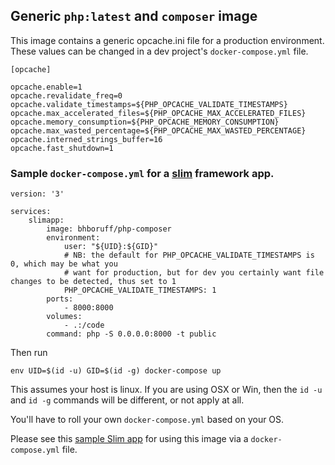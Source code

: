 ## Generic `php:latest` and `composer` image

This image contains a generic opcache.ini file for a production environment. These values can be changed in a dev project's
`docker-compose.yml` file.

```
[opcache]

opcache.enable=1
opcache.revalidate_freq=0
opcache.validate_timestamps=${PHP_OPCACHE_VALIDATE_TIMESTAMPS}
opcache.max_accelerated_files=${PHP_OPCACHE_MAX_ACCELERATED_FILES}
opcache.memory_consumption=${PHP_OPCACHE_MEMORY_CONSUMPTION}
opcache.max_wasted_percentage=${PHP_OPCACHE_MAX_WASTED_PERCENTAGE}
opcache.interned_strings_buffer=16
opcache.fast_shutdown=1
```

### Sample `docker-compose.yml` for a [slim](http://www.slimframework.com/) framework app.

```
version: '3'

services:
    slimapp:
        image: bhboruff/php-composer
        environment:
            user: "${UID}:${GID}"
            # NB: the default for PHP_OPCACHE_VALIDATE_TIMESTAMPS is 0, which may be what you
            # want for production, but for dev you certainly want file changes to be detected, thus set to 1
            PHP_OPCACHE_VALIDATE_TIMESTAMPS: 1
        ports:
            - 8000:8000
        volumes:
            - .:/code
        command: php -S 0.0.0.0:8000 -t public
```

Then run 

```env UID=$(id -u) GID=$(id -g) docker-compose up```

This assumes your host is linux. If you are using OSX or Win, then the `id -u` and `id -g` commands will be different, or not apply at all.

You'll have to roll your own `docker-compose.yml` based on your OS.

Please see this [sample Slim app](https://github.com/benjaminboruff/slimsample) for using this image via a `docker-compose.yml` file.